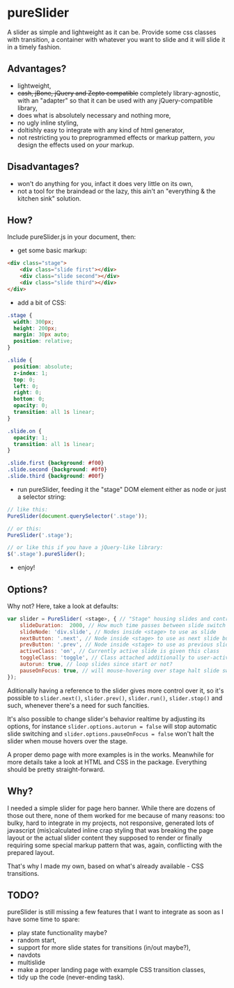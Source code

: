 # pureSlider
A slider as simple and lightweight as it can be. Provide some css classes with transition, a container with whatever you want to slide and it will slide it in a timely fashion.

## Advantages?
- lightweight,
- ~~cash, jBone, jQuery and Zepto compatible~~ completely library-agnostic, with an "adapter" so that it can be used with any jQuery-compatible library,
- does what is absolutely necessary and nothing more,
- no ugly inline styling,
- doltishly easy to integrate with any kind of html generator,
- not restricting you to preprogrammed effects or markup pattern, *you* design the effects used on *your* markup.

## Disadvantages?
- won't do anything for you, infact it does very little on its own,
- not a tool for the braindead or the lazy, this ain't an "everything & the kitchen sink" solution.

## How?
Include pureSlider.js in your document, then:
- get some basic markup:
```html
<div class="stage">
	<div class="slide first"></div>
	<div class="slide second"></div>
	<div class="slide third"></div>
</div>
```
- add a bit of CSS:
```css
.stage {
  width: 300px;
  height: 200px;
  margin: 30px auto;
  position: relative;
}

.slide {
  position: absolute;
  z-index: 1;
  top: 0;
  left: 0;
  right: 0;
  bottom: 0;
  opacity: 0;
  transition: all 1s linear;
}

.slide.on {
  opacity: 1;
  transition: all 1s linear;
}

.slide.first {background: #f00}
.slide.second {background: #0f0}
.slide.third {background: #00f}
```

- run pureSlider, feeding it the "stage" DOM element either as node or just a selector string:
```javascript
// like this:
PureSlider(document.querySelector('.stage'));

// or this:
PureSlider('.stage');

// or like this if you have a jQuery-like library:
$('.stage').pureSlider();
```

- enjoy!

## Options?
Why not? Here, take a look at defaults:
```javascript
var slider = PureSlider( <stage>, { // "Stage" housing slides and controls. Can be a DOM node or a selector string.
	slideDuration:  2000, // How much time passes between slide switch
	slideNode: 'div.slide', // Nodes inside <stage> to use as slide
	nextButton: '.next', // Node inside <stage> to use as next slide button
	prevButton: '.prev', // Node inside <stage> to use as previous slide button
	activeClass: 'on', // Currently active slide is given this class
	toggleClass: 'toggle', // Class attached additionally to user-activated/deactivated slides
	autorun: true, // loop slides since start or not?
	pauseOnFocus: true, // will mouse-hovering over stage halt slide switching?
});
```
Aditionally having a reference to the slider gives more control over it, so it's possible to `slider.next()`, `slider.prev()`, `slider.run()`, `slider.stop()` and such, whenever there's a need for such fancities.

It's also possible to change slider's behavior realtime by adjusting its options, for instance `slider.options.autorun = false` will stop automatic slide switching and `slider.options.pauseOnFocus = false` won't halt the slider when mouse hovers over the stage.

A proper demo page with more examples is in the works. Meanwhile for more details take a look at HTML and CSS in the package. Everything should be pretty straight-forward.

## Why?
I needed a simple slider for page hero banner. While there are dozens of those out there, none of them worked for me because of many reasons: too bulky, hard to integrate in my projects, not responsive, generated lots of javascript (mis)calculated inline crap styling that was breaking the page layout or the actual slider content they supposed to render or finally requiring some special markup pattern that was, again, conflicting with the prepared layout.

That's why I made my own, based on what's already available - CSS transitions.

## TODO?
pureSlider is still missing a few features that I want to integrate as soon as I have some time to spare:
- play state functionality maybe?
- random start,
- support for more slide states for transitions (in/out maybe?),
- navdots
- multislide
- make a proper landing page with example CSS transition classes,
- tidy up the code (never-ending task).
